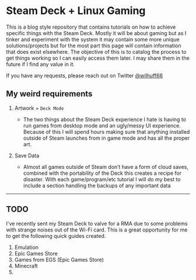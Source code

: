 # Steam Deck + Linux Gaming

This is a blog style repository that contains tutorials on how to achieve specific things with the Steam Deck. Mostly it will be about gaming but as I tinker and experiment with the system it may contain some more unique solutions/projects but for the most part this page will contain information that does exist elsewhere. The objective of this is to catalog the process to get things working so I can easily access them later. I may share them in the future if I find any value in it. 

If you have any requests, please reach out on Twitter [@wilhuff66](https://twitter.com/Wilhuff66)

## My weird requirements
1. Artwork + `Deck Mode`
    * The two things about the Steam Deck experience I hate is having to run games from desktop mode and an ugly/messy UI experience. Because of this I will spend hours making sure that anything installed outside of Steam launches from in game mode and has all the proper art. 

1. Save Data 
    * Almost all games outside of Steam don’t have a form of cloud saves, combined with the portability of the Deck this creates a recipe for disaster. With each game/program/etc tutorial I will do my best to include a section handling the backups of any important data

---

## TODO
I've recently sent my Steam Deck to valve for a RMA due to some problems with strange noises out of the Wi-Fi card. This is a great opportunity for me to get the following quick guides created. 

1. Emulation 
2. Epic Games Store
3. Games from EGS (Epic Games Store)
4. Minecraft
5. 


